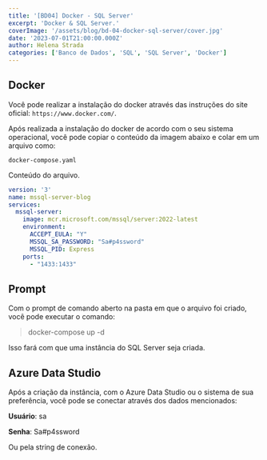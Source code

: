 ```yaml
---
title: '[BD04] Docker - SQL Server'
excerpt: 'Docker & SQL Server.'
coverImage: '/assets/blog/bd-04-docker-sql-server/cover.jpg'
date: '2023-07-01T21:00:00.000Z'
author: Helena Strada
categories: ['Banco de Dados', 'SQL', 'SQL Server', 'Docker']
---
```


## Docker

Você pode realizar a instalação do docker através das instruções do site oficial: `https://www.docker.com/`.

Após realizada a instalação do docker de acordo com o seu sistema operacional, você pode copiar o conteúdo da imagem abaixo e colar em um arquivo como:

`docker-compose.yaml`

Conteúdo do arquivo.

```yaml
version: '3'
name: mssql-server-blog
services:
  mssql-server:
    image: mcr.microsoft.com/mssql/server:2022-latest
    environment:
      ACCEPT_EULA: "Y"
      MSSQL_SA_PASSWORD: "Sa#p4ssword"
      MSSQL_PID: Express
    ports:
      - "1433:1433"
```

## Prompt

Com o prompt de comando aberto na pasta em que o arquivo foi criado, você pode executar o comando: 

> docker-compose up -d

Isso fará com que uma instância do SQL Server seja criada.

## Azure Data Studio

Após a criação da instância, com o Azure Data Studio ou o sistema de sua preferência, você pode se conectar através dos dados mencionados:

**Usuário**: sa

**Senha**: Sa#p4ssword

Ou pela string de conexão.
